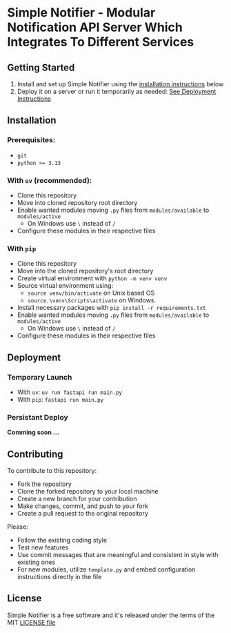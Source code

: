 # Simple Notifier - Modular Notification API Server Which Integrates To Different Services

## Getting Started

1. Install and set up Simple Notifier using the [installation instructions](#installation) below
2. Deploy it on a server or run it temporarily as needed: [See Deployment Instructions](#Deployment)

## Installation

### Prerequisites:

- `git`
- `python >= 3.13`

### With `uv` (recommended):

- Clone this repository
- Move into cloned repository root directory
- Enable wanted modules moving `.py` files from `modules/available` to `modules/active`
    - On Windows use `\` instead of `/`
- Configure these modules in their respective files

### With `pip`

- Clone this repository
- Move into the cloned repository's root directory
- Create virtual environment with `python -m venv venv`
- Source virtual environment using:
	- `source venv/bin/activate` on Unix based OS
	- `source.\venv\Scripts\activate` on Windows.
- Install necessary packages with `pip install -r requirements.txt`
- Enable wanted modules moving `.py` files from `modules/available` to `modules/active`
    - On Windows use `\` instead of `/`
- Configure these modules in their respective files

## Deployment

### Temporary Launch

- With `uv`: `uv run fastapi run main.py`
- With `pip`: `fastapi run main.py`

### Persistant Deploy

**Comming soon ...**

## Contributing

To contribute to this repository:

- Fork the repository
- Clone the forked repository to your local machine
- Create a new branch for your contribution
- Make changes, commit, and push to your fork
- Create a pull request to the original repository

Please:
- Follow the existing coding style
- Test new features
- Use commit messages that are meaningful and consistent in style with existing ones
- For new modules, utilize `template.py` and embed configuration instructions directly in the file

## License
Simple Notifier is a free software and it's released under the terms of the MIT [LICENSE file](LICENSE)
